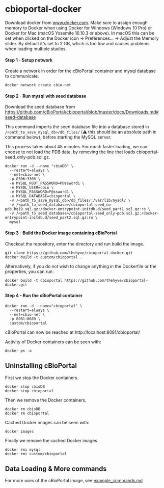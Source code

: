 # cbioportal-docker
Download docker from www.docker.com. Make sure to assign enough memory to Docker when using Docker for Windows (Windows 10 Pro) or Docker for Mac (macOS Yosemite 10.10.3 or above). In macOS this can be set when clicked on the Docker icon -> Preferences... -> Adjust the Memory slider. By default it's set to 2 GB, which is too low and causes problems when loading multiple studies.

#### Step 1 - Setup network
Create a network in order for the cBioPortal container and mysql database to communicate.
```
docker network create cbio-net
```

#### Step 2 - Run mysql with seed database
Download the seed database from https://github.com/cBioPortal/cbioportal/blob/master/docs/Downloads.md#seed-database

This command imports the seed database file into a database stored in
`/<path_to_save_mysql_db>/db_files/` (:warning: this should be an absolute path in command below), before starting the MySQL server. 

This process takes about 45 minutes. For much faster loading, we can choose to not load the PDB data, by removing the line that loads cbioportal-seed_only-pdb.sql.gz.

```
docker run -d --name "cbioDB" \
  --restart=always \
  --net=cbio-net \
  -p 8306:3306 \
  -e MYSQL_ROOT_PASSWORD=P@ssword1 \
  -e MYSQL_USER=cbio \
  -e MYSQL_PASSWORD=P@ssword1 \
  -e MYSQL_DATABASE=cbioportal \
  -v /<path_to_save_mysql_db>/db_files/:/var/lib/mysql/ \
  -v /<path_to_seed_database>/cbioportal-seed_no-pdb_hg19.sql.gz:/docker-entrypoint-initdb.d/seed_part1.sql.gz:ro \
  -v /<path_to_seed_database>/cbioportal-seed_only-pdb.sql.gz:/docker-entrypoint-initdb.d/seed_part2.sql.gz:ro \
  mysql
```

#### Step 3 - Build the Docker image containing cBioPortal
Checkout the repository, enter the directory and run build the image.

```
git clone https://github.com/thehyve/cbioportal-docker.git
docker build -t custom/cbioportal .
```

Alternatively, if you do not wish to change anything in the Dockerfile or the properties, you can run:

```
docker build -t cbioportal https://github.com/thehyve/cbioportal-docker.git
```

#### Step 4 - Run the cBioPortal container
```
docker run -d --name="cbioportal" \
  --restart=always \
  --net=cbio-net \
  -p 8081:8080 \
  custom/cbioportal
```

cBioPortal can now be reached at http://localhost:8081/cbioportal/

Activity of Docker containers can be seen with:
```
docker ps -a
```

## Uninstalling cBioPortal
First we stop the Docker containers.
```
docker stop cbioDB
docker stop cbioportal
```

Then we remove the Docker containers.
```
docker rm cbioDB
docker rm cbioportal
```

Cached Docker images can be seen with:
```
docker images
```

Finally we remove the cached Docker images.
```
docker rmi mysql
docker rmi custom/cbioportal
```

## Data Loading & More commands

For more uses of the cBioPortal image, see [example_commands.md](example_commands.md)
